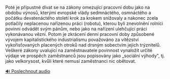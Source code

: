 
Poté je přípustné dívat se na zákony omezující pracovní dobu jako na obdobu výnosů, kterými evropské vlády sedmnáctého, osmnáctého a počátku devatenáctého století krok za krokem snižovaly a nakonec zcela potlačily neplacenou nařízenou práci (robotu), kterou byli znevolnění rolníci povinni odvádět svým pánům, nebo jako na nařízení ulehčující práci vykonávanou vězni. Potom je zkrácení denní pracovní doby způsobené vývojem kapitalistického industrialismu považováno za vítězství vykořisťovaných placených otroků nad drsným sobectvím jejich trýznitelů. Veškeré zákony uvalující na zaměstnavatele povinnost vynaložit určité výdaje ve prospěch zaměstnanců jsou popisovány jako „sociální výhody", tj. jako velkorysost, kvůli které nemusí zaměstnanci nic obětovat.

[🔊 Poslechnout audio](/data/7-paragraphs/audio/chapter_111/para_009-Pot-je-ppustn-dvat-se-na-zkony-omezujc-pra.mp3)
